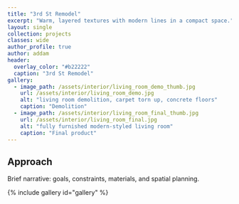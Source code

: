 ```yaml
---
title: "3rd St Remodel"
excerpt: "Warm, layered textures with modern lines in a compact space."
layout: single
collection: projects
classes: wide
author_profile: true
author: addam
header:
  overlay_color: "#b22222"
  caption: "3rd St Remodel"
gallery:
  - image_path: /assets/interior/living_room_demo_thumb.jpg
    url: /assets/interior/living_room_demo.jpg
    alt: "living room demolition, carpet torn up, concrete floors"
    caption: "Demolition"
  - image_path: /assets/interior/living_room_final_thumb.jpg
    url: /assets/interior/living_room_final.jpg
    alt: "fully furnished modern-styled living room"
    caption: "Final product"
---
```


## Approach
Brief narrative: goals, constraints, materials, and spatial planning.

{% include gallery id="gallery" %}

